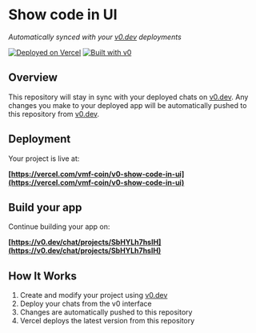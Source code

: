 # Show code in UI

*Automatically synced with your [v0.dev](https://v0.dev) deployments*

[![Deployed on Vercel](https://img.shields.io/badge/Deployed%20on-Vercel-black?style=for-the-badge&logo=vercel)](https://vercel.com/vmf-coin/v0-show-code-in-ui)
[![Built with v0](https://img.shields.io/badge/Built%20with-v0.dev-black?style=for-the-badge)](https://v0.dev/chat/projects/SbHYLh7hsIH)

## Overview

This repository will stay in sync with your deployed chats on [v0.dev](https://v0.dev).
Any changes you make to your deployed app will be automatically pushed to this repository from [v0.dev](https://v0.dev).

## Deployment

Your project is live at:

**[https://vercel.com/vmf-coin/v0-show-code-in-ui](https://vercel.com/vmf-coin/v0-show-code-in-ui)**

## Build your app

Continue building your app on:

**[https://v0.dev/chat/projects/SbHYLh7hsIH](https://v0.dev/chat/projects/SbHYLh7hsIH)**

## How It Works

1. Create and modify your project using [v0.dev](https://v0.dev)
2. Deploy your chats from the v0 interface
3. Changes are automatically pushed to this repository
4. Vercel deploys the latest version from this repository
